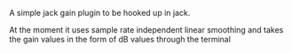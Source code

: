 A simple jack gain plugin to be hooked up in jack.

At the moment it uses sample rate independent linear smoothing and takes the gain values in the form 
of dB values through the terminal 